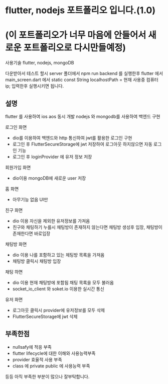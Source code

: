 # flutter, nodejs 포트폴리오 입니다.(1.0)
# (이 포트폴리오가 너무 마음에 안들어서 새로운 포트폴리오로 다시만들예정)

사용기술 flutter, nodejs, mongoDB

다운받아서 테스트 할시 server 폴더에서 npm run backend 를 실행한후 
flutter 에서 main_screen.dart 에서 
static const String localhostPath = 현재 사용중 컴퓨터 ip;
입력한후 실행시키면 됩니다.

## 설명

flutter 를 사용하여 ios aos 동시 개발
nodejs 와 mongodb를 사용하여 백엔드 구현

로그인 화면
 - dio를 이용하여 백엔드와 http 통신하여 jwt를 활용한 로그인 구현
 - 로그인 후 FlutterSecureStorage에 jwt 저장하여 로그아웃 하지않으면 자동 로그인 기능
 - 로그인 후 loginProvider 에 유저 정보 저장

회원가입 화면
 - dio이용 mongoDB에 새로운 user 저장

홈 화면 
 - 아무기능 없음 UI만

친구 화면
- dio 이용 자신을 제외한 유저정보를 가져옴
- 친구와 채팅하기 누를시 채팅방이 존재하지 않는다면 채팅방 생성후 입장, 채팅방이 존재한다면 바로입장

채팅방 화면
- dio 이용 나를 포함하고 있는 체팅방 목록을 가져옴
- 채팅방 클릭시 채팅방 입장

채팅 하면
- dio 이용 현재 채팅방에 포함됨 채팅 목록을 모두 불러옴
- socket_io_client 와 soket.io 이용한 실시간 통신

유저 화면
- 로그아웃 클릭시 provider에 유저정보를 모두 삭제
- FlutterSecureStorage에 jwt 삭제


## 부족한점
- nullsafy에 적응 부족
- flutter lifecycle에 대한 이해와 사용능력부족
- provider 효율적 사용 부족
- class 에 private public 에 사용능력 부족

등등 아직 부족한 부분이 많으나 잘부탁합니다.

